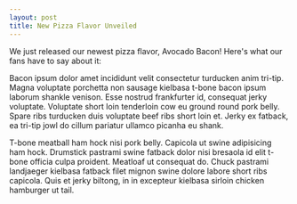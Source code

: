 ```yaml
---
layout: post
title: New Pizza Flavor Unveiled
---
```


We just released our newest pizza flavor, Avocado Bacon! Here's what our fans have to say about it:


Bacon ipsum dolor amet incididunt velit consectetur turducken anim tri-tip. Magna voluptate porchetta non sausage kielbasa t-bone bacon ipsum laborum shankle venison. Esse nostrud frankfurter id, consequat jerky voluptate. Voluptate short loin tenderloin cow eu ground round pork belly. Spare ribs turducken duis voluptate beef ribs short loin et. Jerky ex fatback, ea tri-tip jowl do cillum pariatur ullamco picanha eu shank.

T-bone meatball ham hock nisi pork belly. Capicola ut swine adipisicing ham hock. Drumstick pastrami swine fatback dolor nisi bresaola id elit t-bone officia culpa proident. Meatloaf ut consequat do. Chuck pastrami landjaeger kielbasa fatback filet mignon swine dolore labore short ribs capicola. Quis et jerky biltong, in in excepteur kielbasa sirloin chicken hamburger ut tail.